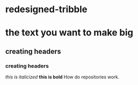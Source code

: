 # redesigned-tribble

# the text you want to make big
## creating headers
### creating headers

*this is italicized*
**this is bold**
How do repositories work.
